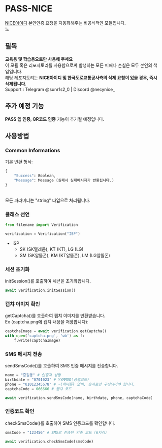 # PASS-NICE
[NICE아이디](https://www.niceid.co.kr/index.nc/) 본인인증 요청을 자동화해주는 비공식적인 
모듈입니다.<br>
노

## 필독
**교육용 및 학습용으로만 사용해 주세요**<br>
이 모듈 혹은 리포지토리를 사용함으로써 발생하는 모든 피해나 손실은 모두 본인의 책임입니다.<br>
해당 레포지토리는 **NICE아이디 및 한국도로교통공사측의 삭제 요청이 있을 경우, 즉시 삭제됩니다.**<br>
Support : Telegram @sunr1s2_0 | Discord @necynice_

## 추가 예정 기능
**PASS 앱 인증, QR코드 인증** 기능이 추가될 예정입니다.

## 사용방법
### Common Informations
기본 반환 형식:
```py
{
    "Success": Boolean,
    "Message": Message (실패시 실패메시지가 반환됩니다.)
}
```
<br>
모든 파라미터는 "string" 타입으로 처리됩니다.

### 클래스 선언
```py
from filename import Verification

verification = Verification("ISP")
```
* ISP 
    * SK (SK텔레콤), KT (KT), LG (LG)
    * SM (SK알뜰폰), KM (KT알뜰폰), LM (LG알뜰폰)

### 세션 초기화
initSession()를 호출하여 세션을 초기화합니다.
```py
await verification.initSession()
```

### 캡챠 이미지 확인
getCaptcha()를 호출하여 캡챠 이미지를 반환받습니다.<br>
Ex (captcha.png에 캡챠 내용을 저장합니다): 
```py
captchaImage = await verification.getCaptcha()
with open('captcha.png', 'wb') as f:
    f.write(captchaImage)
```

### SMS 메시지 전송
sendSmsCode()를 호출하여 SMS 인증 메시지를 전송합니다.
```py
name = "홍길동" # 인증자 성명
birthdate = "0701023" # YYMMDD(성별코드)
phone = "01012345678" # -(하이폰) 없이, 숫자로만 구성되어야 합니다.
captchaCode = 666666 # 캡챠 코드

await verification.sendSmsCode(name, birthdate, phone, captchaCode)
```

### 인증코드 확인
checkSmsCode()를 호출하여 SMS 인증코드를 확인합니다.
```py
smsCode = "123456" # SMS로 전송된 인증 코드 (6자리)

await verification.checkSmsCode(smsCode)
```
